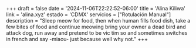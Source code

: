 +++
draft  = false
date   = '2024-11-06T22:22:52-06:00'
title  = 'Alina Kiliwa'
link   = 'alina.xyz'
estado = 'CDMX'
servicios = ["Rotulación Manual"]
description = "Sleep meow for food, then when human fills food dish, take a few bites of food and continue meowing bring your owner a dead bird and attack dog, run away and pretend to be vic  tim so and sometimes switches in french and say -miaou- just because well why not."
+++